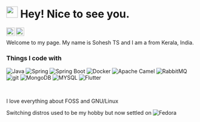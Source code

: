 <h1><img src="https://emojis.slackmojis.com/emojis/images/1531849430/4246/blob-sunglasses.gif?1531849430" width="30"/> Hey! Nice to see you.</h1>


<a href="https://twitter.com/soheshts">
  <img align="left" alt="Sohesh TS | Twitter" width="22px" src="https://raw.githubusercontent.com/peterthehan/peterthehan/master/assets/twitter.svg" />
</a>
<a href="https://www.linkedin.com/in/soheshts/">
  <img align="left" alt="Sohesh's LinkedIN" width="22px" src="https://raw.githubusercontent.com/peterthehan/peterthehan/master/assets/linkedin.svg" />
</a>
<br>


<p> Welcome to my page. My name is Sohesh TS and I am a from Kerala, India.</p>

<h3>Things I code with</h3>
<p>
  <img alt="Java" src="https://img.shields.io/badge/-Java-46a2f1?style=flat-square&logo=java&logoColor=white" />
  <img alt="Spring" src="https://img.shields.io/badge/-Spring-F05032?style=flat-square&logo=spring&logoColor=white" />
  <img alt="Spring Boot" src="https://img.shields.io/badge/-Spring Boot-13aa52?style=flat-square&logo=springboot&logoColor=white" />
  <img alt="Docker" src="https://img.shields.io/badge/-Docker-46a2f1?style=flat-square&logo=docker&logoColor=white" />
  <img alt="Apache Camel" src="https://img.shields.io/badge/-Apache Camel-13aa52?style=flat-square&logo=apachecamel&logoColor=white" />
  <img alt="RabbitMQ" src="https://img.shields.io/badge/-RabbitMQ-13aa52?style=flat-square&logo=rabbitmq&logoColor=white" />
  <img alt="git" src="https://img.shields.io/badge/-Git-F05032?style=flat-square&logo=git&logoColor=white" />
  <img alt="MongoDB" src="https://img.shields.io/badge/-MongoDB-13aa52?style=flat-square&logo=mongodb&logoColor=white" />
   <img alt="MYSQL" src="https://img.shields.io/badge/-MYSQL-46a2f1?style=flat-square&logo=mysql&logoColor=white" />
  <img alt="Flutter" src="https://img.shields.io/badge/-Flutter-46a2f1?style=flat-square&logo=flutter&logoColor=white" />
</p>

<br>

<p>I love everything about FOSS and GNU/Linux</p>
<p> Switching distros used to be my hobby but now settled on <img alt="Fedora" src="https://img.shields.io/badge/-Fedora 35-46a2f1?style=flat-square&logo=fedora&logoColor=white" /></p>
